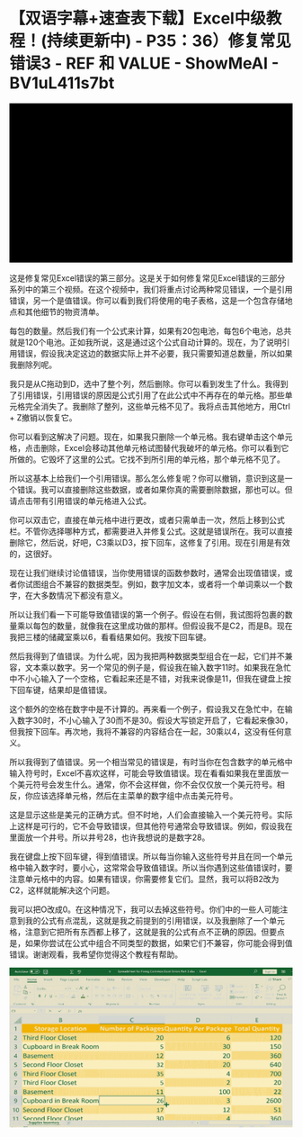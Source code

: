 # 【双语字幕+速查表下载】Excel中级教程！(持续更新中) - P35：36）修复常见错误3 - REF 和 VALUE - ShowMeAI - BV1uL411s7bt

![](img/5a3f5b45d27eca39d5d142123547fd8a_0.png)

这是修复常见Excel错误的第三部分。这是关于如何修复常见Excel错误的三部分系列中的第三个视频。在这个视频中，我们将重点讨论两种常见错误，一个是引用错误，另一个是值错误。你可以看到我们将使用的电子表格，这是一个包含存储地点和其他细节的物资清单。

每包的数量。然后我们有一个公式来计算，如果有20包电池，每包6个电池，总共就是120个电池。正如我所说，这是通过这个公式自动计算的。现在，为了说明引用错误，假设我决定这边的数据实际上并不必要，我只需要知道总数量，所以如果我删除列呢。

我只是从C拖动到D，选中了整个列，然后删除。你可以看到发生了什么。我得到了引用错误，引用错误的原因是公式引用了在此公式中不再存在的单元格。那些单元格完全消失了。我删除了整列，这些单元格不见了。我将点击其他地方，用Ctrl + Z撤销以恢复它。

你可以看到这解决了问题。现在，如果我只删除一个单元格。我右键单击这个单元格，点击删除，Excel会移动其他单元格试图替代我破坏的单元格。你可以看到它所做的。它毁坏了这里的公式。它找不到所引用的单元格，那个单元格不见了。

所以这基本上给我们一个引用错误。那么怎么修复呢？你可以撤销，意识到这是一个错误。我可以直接删除这些数据，或者如果你真的需要删除数据，那也可以。但请点击带有引用错误的单元格进入公式。

你可以双击它，直接在单元格中进行更改，或者只需单击一次，然后上移到公式栏。不管你选择哪种方式，都需要进入并修复公式。这就是错误所在。我可以直接删除它，然后说，好吧，C3乘以D3，按下回车，这修复了引用。现在引用是有效的，这很好。

现在让我们继续讨论值错误，当你使用错误的函数参数时，通常会出现值错误，或者你试图组合不兼容的数据类型。例如，数字加文本，或者将一个单词乘以一个数字，在大多数情况下都没有意义。

所以让我们看一下可能导致值错误的第一个例子。假设在右侧，我试图将包裹的数量乘以每包的数量，就像我在这里成功做的那样。但假设我不是C2，而是B。现在我把三楼的储藏室乘以6，看看结果如何。我按下回车键。

然后我得到了值错误。为什么呢，因为我把两种数据类型组合在一起，它们并不兼容，文本乘以数字。另一个常见的例子是，假设我在输入数字11时。如果我在急忙中不小心输入了一个空格，它看起来还是不错，对我来说像是11，但我在键盘上按下回车键，结果却是值错误。

这个额外的空格在数字中是不计算的。再来看一个例子，假设我又在急忙中，在输入数字30时，不小心输入了30而不是30。假设大写锁定开启了，它看起来像30，但我按下回车。再次地，我将不兼容的内容结合在一起，30乘以4，这没有任何意义。

所以我得到了值错误。另一个相当常见的错误是，有时当你在包含数字的单元格中输入符号时，Excel不喜欢这样，可能会导致值错误。现在看看如果我在里面放一个美元符号会发生什么。通常，你不会这样做，你不会仅仅放一个美元符号。相反，你应该选择单元格，然后在主菜单的数字组中点击美元符号。

这是显示这些是美元的正确方式。但不时地，人们会直接输入一个美元符号。实际上这样是可行的，它不会导致错误，但其他符号通常会导致错误。例如，假设我在里面放一个井号。所以井号28，也许我想说的是数字28。

我在键盘上按下回车键，得到值错误。所以每当你输入这些符号并且在同一个单元格中输入数字时，要小心，这常常会导致值错误。所以当你遇到这些值错误时，要注意单元格中的内容。如果有错误，你需要修复它们。显然，我可以将B2改为C2，这样就能解决这个问题。

我可以把O改成0。在这种情况下，我可以去掉这些符号。你们中的一些人可能注意到我的公式有点混乱，这就是我之前提到的引用错误，以及我删除了一个单元格，注意到它把所有东西都上移了，这就是我的公式有点不正确的原因。但要点是，如果你尝试在公式中组合不同类型的数据，如果它们不兼容，你可能会得到值错误。谢谢观看，我希望你觉得这个教程有帮助。

![](img/5a3f5b45d27eca39d5d142123547fd8a_2.png)
